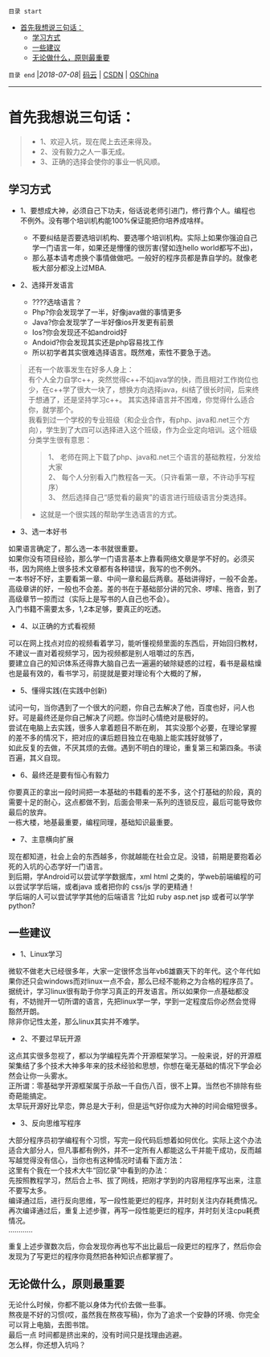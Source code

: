 `目录 start`
 
- [首先我想说三句话：](#首先我想说三句话)
    - [学习方式](#学习方式)
    - [一些建议](#一些建议)
    - [无论做什么，原则最重要](#无论做什么原则最重要)

`目录 end` |_2018-07-08_| [码云](https://gitee.com/gin9) | [CSDN](http://blog.csdn.net/kcp606) | [OSChina](https://my.oschina.net/kcp1104)
****************************************
# 首先我想说三句话：
>- 1、欢迎入坑，现在爬上去还来得及。
>- 2、没有毅力之人一事无成。
>- 3、正确的选择会使你的事业一帆风顺。

## 学习方式
* 1、要想成大神，必须自己下功夫，俗话说老师引进门，修行靠个人。编程也不例外。没有哪个培训机构能100%保证能把你培养成啥样。  
    - 不要纠结是否要选培训机构、要选哪个培训机构。实际上如果你强迫自己学一门语言一年，如果还是懵懂的很厉害(譬如连hello world都写不出)，
    - 那么基本请考虑换个事情做做吧。一般好的程序员都是靠自学的。就像老板大部分都没上过MBA.

* 2、选择开发语言
    - ????选啥语言？
    - Php?你会发现学了一半，好像java做的事情更多
    - Java?你会发现学了一半好像ios开发更有前景
    - Ios?你会发现还不如android好
    - Andoid?你会发现其实还是php容易找工作
    - 所以初学者其实很难选择语言。既然难，索性不要急于选。

> 还有一个故事发生在好多人身上：  
有个人全力自学c++，突然觉得c++不如java学的快，而且相对工作岗位也少，在c++学了很大一块了，想换方向选择java，纠结了很长时间，后来终于想通了，还是坚持学习c++。
其实选择语言并不困难，你觉得什么适合你，就学那个。  
我看到过一个学校的专业班级（和企业合作，有php、java和.net三个方向），学生到了大四可以选择进入这个班级，作为企业定向培训。这个班级分类学生很有意思：
>>1、 老师在网上下载了php、java和.net三个语言的基础教程，分发给大家  
2、 每个人分别看入门教程各一天。（只许看第一章，不许动手写程序）  
3、 然后选择自己“感觉看的最爽”的语言进行班级语言分类选择。  
>- 这就是一个很实践的帮助学生选语言的方式。

* 3、选一本好书

如果语言确定了，那么选一本书就很重要。  
如果你没有项目经验，那么学一门语言基本上靠看网络文章是学不好的。必须买书，因为网络上很多技术文章都有各种错误，我写的也不例外。  
一本书好不好，主要看第一章、中间一章和最后两章。基础讲得好，一般不会差。  
高级章讲的好，一般也不会差。差的书在于基础部分讲的冗余、啰嗦、拖沓，到了高级章节一掠而过（实际上是写书的人自己也不会）。  
入门书籍不需要太多，1,2本足够，要真正的吃透。

* 4、以正确的方式看视频

可以在网上找点对应的视频看着学习，能听懂视频里面的东西后，开始回归教材，不建议一直对着视频学习，因为视频都是别人咀嚼过的东西，   
要建立自己的知识体系还得靠大脑自己去一遍遍的破除疑惑的过程，看书是最枯燥也是最有效的，看书学习，前提就是要对理论有个大概的了解，

* 5、懂得实践(在实践中创新)

试问一句，当你遇到了一个很大的问题，你自己去解决了他，百度也好，问人也好。可是最终还是你自己解决了问题。你当时心情绝对是极好的。  
尝试在电脑上去实践，很多人拿着题目不断在刷， 其实没那个必要，在理论掌握的差不多的情况下，把对应的课后题目独立在电脑上能实践好就够了，  
如此反复的去做，不厌其烦的去做。遇到不明白的理论，重复第三和第四条。书读百遍，其义自现。

* 6、最终还是要有恒心有毅力

你要真正的拿出一段时间把一本基础的书籍看的差不多，这个打基础的阶段，真的需要十足的耐心，这点都做不到，后面会带来一系列的连锁反应，最后可能导致你最后的放弃。  
一栋大楼，地基最重要，编程同理，基础知识最重要。

* 7、主意横向扩展

现在都知道，社会上会的东西越多，你就越能在社会立足。没错，前期是要抱着必死的入坑的心态学好一门语言。  
到后期，学Android可以尝试学学数据库，xml html 之类的，学web前端编程的可以尝试学学后端，或者java 或者把你的 css/js 学的更精通！  
学后端的人可以尝试学学其他的后端语言 ?比如 ruby asp.net jsp 或者可以学学 python?

## 一些建议

* 1、Linux学习

微软不做老大已经很多年，大家一定很怀念当年vb6雄霸天下的年代。这个年代如果你还只会windows而对linux一点不会，那么已经不能称之为合格的程序员了。  
据统计，学习linux很有助于你学习真正的开发语言。所以如果你一点基础都没有，不妨抛开一切所谓的语言，先把linux学一学，学到一定程度后你必然会觉得豁然开朗。  
除非你记性太差，那么linux其实并不难学。  

* 2、不要过早玩开源

这点其实很多忽视了，都以为学编程先弄个开源框架学习。一般来说，好的开源框架集结了多个技术大神多年来的技术经验和思想，你想在毫无基础的情况下学会必然会让你一头雾水。  
正所谓：零基础学开源框架属于杀敌一千自伤八百，很不上算。当然也不排除有些奇葩能搞定。  
太早玩开源好比早恋，弊总是大于利，但是运气好你成为大神的时间会缩短很多。

* 3、反向思维写程序

大部分程序员初学编程有个习惯，写完一段代码后想着如何优化。实际上这个办法适合大部分人，但凡事都有例外，并不一定所有人都能这么干并能干成功，反而越写越觉得没有信心，当你也有这种情况时请看下面方法：  
这里有个我在一个技术大牛“回忆录”中看到的办法：  
先按照教程学习，然后合上书、拔了网线，把刚才学到的内容用程序写出来，注意不要写太多。  
编译通过后，进行反向思维，写一段性能更烂的程序，并时刻关注内存耗费情况。  
再次编译通过后，重复上述步骤，再写一段性能更烂的程序，并时刻关注cpu耗费情况。  
…………

重复上述步骤数次后，你会发现你再也写不出比最后一段更烂的程序了，然后你会发现为了写更烂的程序你竟然把各种知识点都掌握了。

## 无论做什么，原则最重要

无论什么时候，你都不能以身体为代价去做一些事。  
熬夜是不好的习惯(哎，虽然我在熬夜写稿)，你为了追求一个安静的环境、你完全可以背上电脑，去图书馆。  
最后一点 时间都是挤出来的，没有时间只是找理由逃避。  
怎么样，你还想入坑吗？
